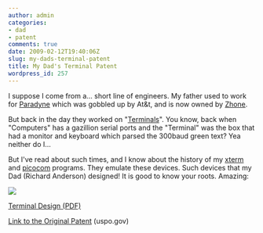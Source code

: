 ```yaml
---
author: admin
categories:
- dad
- patent
comments: true
date: 2009-02-12T19:40:06Z
slug: my-dads-terminal-patent
title: My Dad's Terminal Patent
wordpress_id: 257
---
```


I suppose I come from a... short line of engineers. My father used to work for [Paradyne](http://www.paradyne.com/) which was gobbled up by At&t, and is now owned by [Zhone](http://www.zhone.com/).

But back in the day they worked on "[Terminals](http://en.wikipedia.org/wiki/Computer_terminal)". You know, back when "Computers" has a gazillion serial ports and the "Terminal" was the box that had a monitor and keyboard which parsed the 300baud green text? Yea neither do I...

But I've read about such times, and I know about the history of my [xterm](http://en.wikipedia.org/wiki/Xterm) and [picocom](http://efault.net/npat/hacks/picocom/) programs. They emulate these devices. Such devices that my Dad (Richard Anderson) designed! It is good to know your roots. Amazing:

[![](/uploads/terminal-300x221.jpg)](/uploads/terminal.jpg)

[Terminal Design (PDF)](/uploads/patd273189.pdf)

[Link to the Original Patent](http://patft.uspto.gov/netacgi/nph-Parser?Sect1=PTO1&Sect2=HITOFF&d=PALL&p=1&u=%2Fnetahtml%2FPTO%2Fsrchnum.htm&r=1&f=G&l=50&s1=D273,189.PN.&OS=PN/D273,189&RS=PN/D273,189) (uspo.gov)
